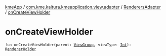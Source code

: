 [kmeApp](../../index.md) / [com.kme.kaltura.kmeapplication.view.adapter](../index.md) / [RenderersAdapter](index.md) / [onCreateViewHolder](./on-create-view-holder.md)

# onCreateViewHolder

`fun onCreateViewHolder(parent: `[`ViewGroup`](https://developer.android.com/reference/android/view/ViewGroup.html)`, viewType: `[`Int`](https://kotlinlang.org/api/latest/jvm/stdlib/kotlin/-int/index.html)`): `[`RendererHolder`](-renderer-holder/index.md)